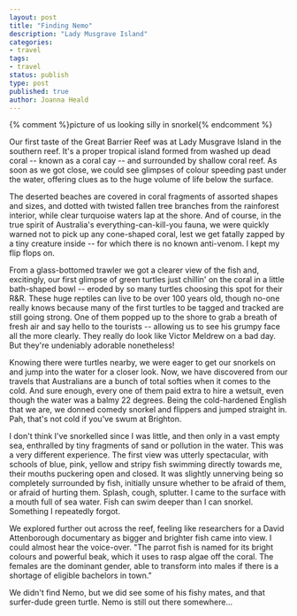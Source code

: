 ```yaml
---
layout: post
title: "Finding Nemo"
description: "Lady Musgrave Island"
categories:
- travel
tags:
- travel
status: publish
type: post
published: true
author: Joanna Heald
---
```


{% comment %}picture of us looking silly in snorkel{% endcomment %}

Our first taste of the Great Barrier Reef was at Lady Musgrave Island in the southern reef. It's a proper tropical island formed from washed up dead coral -- known as a coral cay -- and surrounded by shallow coral reef. As soon as we got close, we could see glimpses of colour speeding past under the water, offering clues as to the huge volume of life below the surface. 

The deserted beaches are covered in coral fragments of assorted shapes and sizes, and dotted with twisted fallen tree branches from the rainforest interior, while clear turquoise waters lap at the shore. And of course, in the true spirit of Australia's everything-can-kill-you fauna, we were quickly warned not to pick up any cone-shaped coral, lest we get fatally zapped by a tiny creature inside -- for which there is no known anti-venom. I kept my flip flops on.

From a glass-bottomed trawler we got a clearer view of the fish and, excitingly, our first glimpse of green turtles just chillin' on the coral in a little bath-shaped bowl -- eroded by so many turtles choosing this spot for their R&R. These huge reptiles can live to be over 100 years old, though no-one really knows because many of the first turtles to be tagged and tracked are still going strong. One of them popped up to the shore to grab a breath of fresh air and say hello to the tourists -- allowing us to see his grumpy face all the more clearly. They really do look like Victor Meldrew on a bad day. But they're undeniably adorable nonetheless!

Knowing there were turtles nearby, we were eager to get our snorkels on and jump into the water for a closer look. Now, we have discovered from our travels that Australians are a bunch of total softies when it comes to the cold. And sure enough, every one of them paid extra to hire a wetsuit, even though the water was a balmy 22 degrees. Being the cold-hardened English that we are, we donned comedy snorkel and flippers and jumped straight in. Pah, that's not cold if you've swum at Brighton. 

I don't think I've snorkelled since I was little, and then only in a vast empty sea, enthralled by tiny fragments of sand or pollution in the water. This was a very different experience. The first view was utterly spectacular, with schools of blue, pink, yellow and stripy fish swimming directly towards me, their mouths puckering open and closed. It was slightly unnerving being so completely surrounded by fish, initially unsure whether to be afraid of them, or afraid of hurting them. Splash, cough, splutter. I came to the surface with a mouth full of sea water. Fish can swim deeper than I can snorkel. Something I repeatedly forgot.

We explored further out across the reef, feeling like researchers for a David Attenborough documentary as bigger and brighter fish came into view. I could almost hear the voice-over. "The parrot fish is named for its bright colours and powerful beak, which it uses to rasp algae off the coral. The females are the dominant gender, able to transform into males if there is a shortage of eligible bachelors in town."

We didn't find Nemo, but we did see some of his fishy mates, and that surfer-dude green turtle. Nemo is still out there somewhere...  










